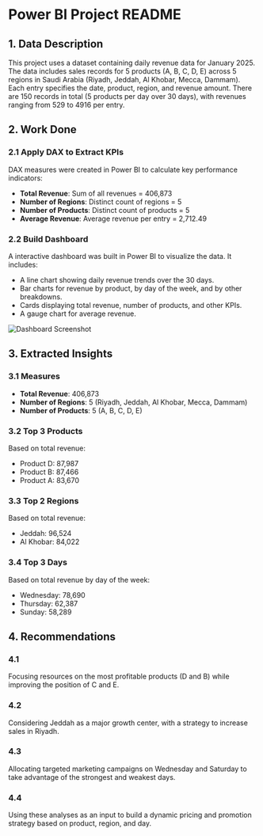 # Power BI Project README

## 1. Data Description
This project uses a dataset containing daily revenue data for January 2025. The data includes sales records for 5 products (A, B, C, D, E) across 5 regions in Saudi Arabia (Riyadh, Jeddah, Al Khobar, Mecca, Dammam). Each entry specifies the date, product, region, and revenue amount. There are 150 records in total (5 products per day over 30 days), with revenues ranging from 529 to 4916 per entry.

## 2. Work Done
### 2.1 Apply DAX to Extract KPIs
DAX measures were created in Power BI to calculate key performance indicators:
- **Total Revenue**: Sum of all revenues = 406,873
- **Number of Regions**: Distinct count of regions = 5
- **Number of Products**: Distinct count of products = 5
- **Average Revenue**: Average revenue per entry = 2,712.49

### 2.2 Build Dashboard
A interactive dashboard was built in Power BI to visualize the data. It includes:
- A line chart showing daily revenue trends over the 30 days.
- Bar charts for revenue by product, by day of the week, and by other breakdowns.
- Cards displaying total revenue, number of products, and other KPIs.
- A gauge chart for average revenue.

![Dashboard Screenshot](dashboard_screenshot.png)

## 3. Extracted Insights
### 3.1 Measures
- **Total Revenue**: 406,873
- **Number of Regions**: 5 (Riyadh, Jeddah, Al Khobar, Mecca, Dammam)
- **Number of Products**: 5 (A, B, C, D, E)

### 3.2 Top 3 Products
Based on total revenue:
- Product D: 87,987
- Product B: 87,466
- Product A: 83,670

### 3.3 Top 2 Regions
Based on total revenue:
- Jeddah: 96,524
- Al Khobar: 84,022

### 3.4 Top 3 Days
Based on total revenue by day of the week:
- Wednesday: 78,690
- Thursday: 62,387
- Sunday: 58,289

## 4. Recommendations
### 4.1 
Focusing resources on the most profitable products (D and B) while improving the position of C and E.

### 4.2 
Considering Jeddah as a major growth center, with a strategy to increase sales in Riyadh.

### 4.3 
Allocating targeted marketing campaigns on Wednesday and Saturday to take advantage of the strongest and weakest days.

### 4.4 
Using these analyses as an input to build a dynamic pricing and promotion strategy based on product, region, and day.